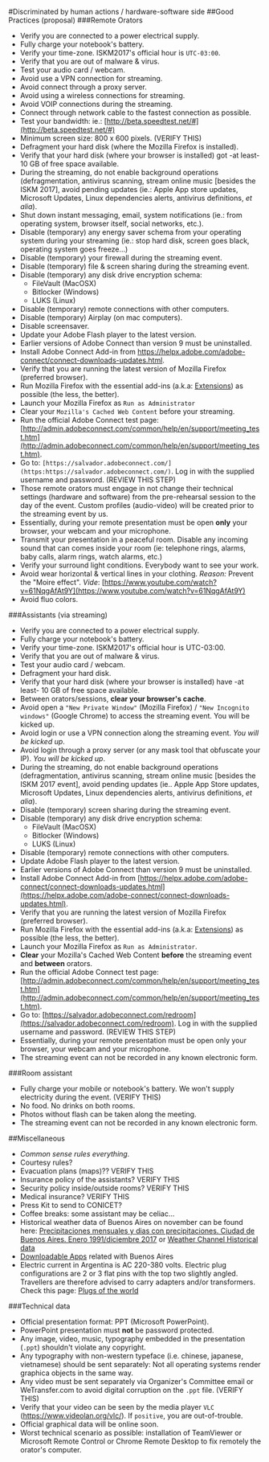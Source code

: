 #Discriminated by human actions / hardware-software side
##Good Practices (proposal)
###Remote Orators
* Verify you are connected to a power electrical supply.
* Fully charge your notebook's battery.
* Verify your time-zone. ISKM2017's official hour is `UTC-03:00`.
* Verify that you are out of malware & virus.
* Test your audio card / webcam.
* Avoid use a VPN connection for streaming.
* Avoid connect through a proxy server.
* Avoid using a wireless connections for streaming.
* Avoid VOIP connections during the streaming.
* Connect through network cable to the fastest connection as possible.
* Test your bandwidth: ie.: [http://beta.speedtest.net/#](http://beta.speedtest.net/#)
* Minimum screen size: 800 x 600 pixels. (VERIFY THIS)
* Defragment your hard disk (where the Mozilla Firefox is installed).
* Verify that your hard disk (where your browser is installed) got -at least- 10 GB of free space available.
* During the streaming, do not enable background operations (defragmentation, antivirus scanning, stream online music [besides the ISKM 2017], avoid pending updates (ie.: Apple App store updates, Microsoft Updates, Linux dependencies alerts, antivirus definitions, _et alia_).
* Shut down instant messaging, email, system notifications (ie.: from operating system, browser itself, social networks, etc.).
* Disable (temporary) any energy saver schema from your operating system during your streaming (ie.: stop hard disk, screen goes black, operating system goes freeze...)
* Disable (temporary) your firewall during the streaming event.
* Disable (temporary) file & screen sharing during the streaming event.
* Disable  (temporary) any disk drive encryption schema:
    - FileVault (MacOSX)
	- Bitlocker (Windows)
	- LUKS (Linux)
* Disable (temporary) remote connections with other computers.
* Disable (temporary) Airplay (on mac computers).
* Disable screensaver.
* Update your Adobe Flash player to the latest version.
* Earlier versions of Adobe Connect than version 9 must be uninstalled.
* Install Adobe Connect Add-in from https://helpx.adobe.com/adobe-connect/connect-downloads-updates.html.
* Verify that you are running the latest version of Mozilla Firefox (preferred browser).
* Run Mozilla Firefox with the essential add-ins (a.k.a: [Extensions](https://addons.mozilla.org/en-US/firefox/extensions/)) as possible (the less, the better).
* Launch your Mozilla Firefox as `Run as Administrator`
* Clear your `Mozilla's Cached Web Content` before your streaming.
* Run the official Adobe Connect test page: [http://admin.adobeconnect.com/common/help/en/support/meeting_test.htm](http://admin.adobeconnect.com/common/help/en/support/meeting_test.htm).
* Go to: `[https://salvador.adobeconnect.com/](https:https://salvador.adobeconnect.com/)`. Log in with the supplied username and password. (REVIEW THIS  STEP)
* Those remote orators must engage in not change their technical settings (hardware and software) from the pre-rehearsal session to the day of the event. Custom profiles (audio-video) will be created prior to the streaming event by us.
* Essentially, during your remote presentation must be open **only** your browser, your webcam and your microphone.
* Transmit your presentation in a peaceful room. Disable any incoming sound that can comes inside your room (ie: telephone rings, alarms, baby calls, alarm rings, watch alarms, etc.)
* Verify your surround light conditions. Everybody want to see your work.
* Avoid wear horizontal & vertical lines in your clothing. _Reason:_ Prevent the "Moire effect". _Vide_: [https://www.youtube.com/watch?v=61NqgAfAt9Y](https://www.youtube.com/watch?v=61NqgAfAt9Y)
* Avoid fluo colors.

###Assistants (via streaming)
* Verify you are connected to a power electrical supply.
* Fully charge your notebook's battery.
* Verify your time-zone. ISKM2017's official hour is UTC-03:00.
* Verify that you are out of malware & virus.
* Test your audio card / webcam.
* Defragment your hard disk.
* Verify that your hard disk (where your browser is installed) have -at least- 10 GB of free space available.
* Between orators/sessions, **clear your browser's cache**. 
* Avoid open a `"New Private Window"` (Mozilla Firefox) / `"New Incognito windows"` (Google Chrome) to access the streaming event. You will be kicked up.
* Avoid login or use a VPN connection along the streaming event. _You will be kicked up_.
* Avoid login through a proxy server (or any mask tool that obfuscate your IP). _You will be kicked up_.
* During the streaming, do not enable background operations (defragmentation, antivirus scanning, stream online music [besides the ISKM 2017 event], avoid pending updates (ie.. Apple App Store updates, Microsoft Updates, Linux dependencies alerts, antivirus definitions, _et alia_).
* Disable (temporary) screen sharing during the streaming event.
* Disable (temporary) any disk drive encryption schema:
     - FileVault (MacOSX)
     - Bitlocker (Windows)
     - LUKS (Linux)
* Disable (temporary) remote connections with other computers.
* Update Adobe Flash player to the latest version.
* Earlier versions of Adobe Connect than version 9 must be uninstalled.
* Install Adobe Connect Add-in from [https://helpx.adobe.com/adobe-connect/connect-downloads-updates.html](https://helpx.adobe.com/adobe-connect/connect-downloads-updates.html).
* Verify that you are running the latest version of Mozilla Firefox (preferred browser).
* Run Mozilla Firefox with the essential add-ins (a.k.a: [Extensions](https://addons.mozilla.org/en-US/firefox/extensions/)) as possible (the less, the better).
* Launch your Mozilla Firefox as `Run as Administrator`.
* **Clear** your Mozilla's Cached Web Content **before** the streaming event and **between** orators.
* Run the official Adobe Connect test page: [http://admin.adobeconnect.com/common/help/en/support/meeting_test.htm](http://admin.adobeconnect.com/common/help/en/support/meeting_test.htm).
* Go to: [https://salvador.adobeconnect.com/redroom](https://salvador.adobeconnect.com/redroom). Log in with the supplied username and password. (REVIEW THIS STEP)
* Essentially, during your remote presentation must be open only your browser, your webcam and your microphone.
* The streaming event can not be recorded in any known electronic form.

###Room assistant
* Fully charge your mobile or notebook's battery. We won't supply electricity during the event. (VERIFY THIS)
* No food. No drinks on both rooms.
* Photos without flash can be taken along the meeting.
* The streaming event can not be recorded in any known electronic form.

##Miscellaneous
* _Common sense rules everything._
* Courtesy rules? 
* Evacuation plans (maps)?? VERIFY THIS
* Insurance policy of the assistants? VERIFY THIS
* Security policy inside/outside rooms? VERIFY THIS
* Medical insurance? VERIFY THIS
* Press Kit to send to CONICET?
* Coffee breaks: some assistant may be celiac...
* Historical weather data of Buenos Aires on november can be found here: [Precipitaciones mensuales y dias con precipitaciones. Ciudad de Buenos Aires. Enero 1991/diciembre 2017](https://www.estadisticaciudad.gob.ar/eyc/?p=64793) or [Weather Channel Historical data](https://weather.com/weather/monthly/l/ARBA0009:1:AR)
* [Downloadable Apps](https://turismo.buenosaires.gob.ar/en/article/downloadable-apps) related with Buenos Aires
* Electric current in Argentina is AC 220-380 volts. Electric plug configurations are 2 or 3 flat pins with the top two slightly angled. Travellers are therefore advised to carry adapters and/or transformers. Check this page: [Plugs of the world](http://www.iec.ch/worldplugs/list_bylocation.htm)

###Technical data
* Official presentation format: PPT (Microsoft PowerPoint).
* PowerPoint presentation must **not** be password protected.
* Any image, video, music, typography embedded in the presentation (`.ppt`) shouldn't violate any copyright.
* Any typography with non-western typeface (i.e. chinese, japanese, vietnamese) should be sent separately: Not all operating systems render graphica objects in the same way.
* Any video must be sent separately via Organizer's Committee email or WeTransfer.com to avoid digital corruption on the `.ppt` file. (VERIFY THIS)
* Verify that your video can be seen by the media player `VLC` (https://www.videolan.org/vlc/). If `positive`, you are out-of-trouble.
* Official graphical data will be online soon.
* Worst technical scenario as possible: installation of TeamViewer or Microsoft Remote Control or Chrome Remote Desktop to fix remotely the orator's computer.